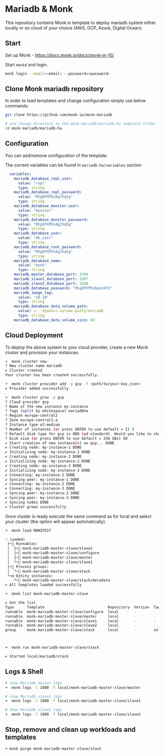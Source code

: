 # Mariadb & Monk

This repository contains Monk.io template to deploy mariadb system either locally or on cloud of your choice (AWS, GCP, Azure, Digital Ocean).


## Start

Set up Monk - https://docs.monk.io/docs/monk-in-10/

Start `monkd` and login.

```bash
monk login --email=<email> --password=<password>
```

## Clone Monk mariadb repository

In order to load templates and change configuration simply use below commands: 
```bash
git clone https://github.com/monk-io/monk-mariadb

# and change directory to the monk-mariadb/mariadb-ha template folder
cd monk-mariadb/mariadb-ha
```

## Configuration

You can add/remove configuration of the template.

The current variables can be found in `mariadb-ha/variables` section

```yaml
  variables:
    mariadb_database_repl_user:
      value: "repl"
      type: string
    mariadb_database_repl_password:
      value: "RhgDPXPEnAgJ5q5g"
      type: string
    mariadb_database_monitor_user:
      value: "monitor"
      type: string
    mariadb_database_monitor_password:
      value: "RhgDPXPEnAgJ5q5g"
      type: string
    mariadb_database_user:
      value: "db_user"
      type: string
    mariadb_database_root_password:
      value: "RhgDPXPEnAgJ5q5g"
      type: string
    mariadb_database_name:
      value: "monk"
      type: string
    mariadb_master_database_port: 3306
    mariadb_slave1_database_port: 3307
    mariadb_slave2_database_port: 3308
    mariadb_database_password: "RhgDPXPEnAgxxXYZ"
    mariadb_image_tag:
      value: "10.10"
      type: string
    mariadb_database_data_volume_path:
      value: <- `${moncc-volume-path}/mariadb`
      type: string
    mariadb_database_data_volume_size: 60
```

## Cloud Deployment

To deploy the above system to your cloud provider, create a new Monk cluster and provision your instances.

```bash
➜  monk cluster new
? New cluster name mariadb
✔ Cluster created
Your cluster has been created successfully.

➜  monk cluster provider add -p gcp -f <path/to/your-key.json>
✔ Provider added successfully

➜  monk cluster grow -p gcp
? Cloud provider gcp
? Name of the new instance my-instance
? Tags (split by whitespace) mariadbha
? Region europe-central2
? Zone europe-central2-a
? Instance type e2-medium
? Number of instances (or press ENTER to use default = 1) 3
? Default disk type for gcp is HDD (pd-standard). Would you like to change it? No
? Disk size (or press ENTER to use default = 250 GBs) 50
✔ Start creation of new instance(s) on gcp... DONE
✔ Creating node: my-instance-1 DONE
✔ Initializing node: my-instance-1 DONE
✔ Creating node: my-instance-2 DONE
✔ Initializing node: my-instance-2 DONE
✔ Creating node: my-instance-3 DONE
✔ Initializing node: my-instance-3 DONE
✔ Connecting: my-instance-1 DONE
✔ Syncing peer: my-instance-1 DONE
✔ Connecting: my-instance-2 DONE
✔ Connecting: my-instance-3 DONE
✔ Syncing peer: my-instance-2 DONE
✔ Syncing peer: my-instance-3 DONE
✔ Syncing nodes DONE
✔ Cluster grown successfully
```

Once cluster is ready execute the same command as for local and select your cluster (the option will appear automatically).
```bash
➜  monk load MANIFEST

✨ Loaded:
 ├─🔩 Runnables:
 │  ├─🧩 monk-mariadb-master-slave/slave2
 │  ├─🧩 monk-mariadb-master-slave/configure
 │  ├─🧩 monk-mariadb-master-slave/master
 │  └─🧩 monk-mariadb-master-slave/slave1
 ├─🔗 Process groups:
 │  └─🧩 monk-mariadb-master-slave/stack
 └─⚙️ Entity instances:
    └─🧩 monk-mariadb-master-slave/stack/metadata
✔ All templates loaded successfully

➜  monk list monk-mariadb-master-slave

✔ Got the list
Type      Template                             Repository  Version  Tags
runnable  monk-mariadb-master-slave/configure  local       -        -
runnable  monk-mariadb-master-slave/master     local       -        -
runnable  monk-mariadb-master-slave/slave1     local       -        -
runnable  monk-mariadb-master-slave/slave2     local       -        -
group     monk-mariadb-master-slave/stack      local       -        self hosted, database



➜  monk run monk-mariadb-master-slave/stack

✔ Started local/mariadb/stack

```

## Logs & Shell

```bash
# show Mariadb master logs
➜  monk logs -l 1000 -f local/monk-mariadb-master-slave/master

# show Mariadb slave1 logs
➜  monk logs -l 1000 -f local/monk-mariadb-master-slave/slave1

# show Mariadb slave2 logs
➜  monk logs -l 1000 -f local/monk-mariadb-master-slave/slave2

```

## Stop, remove and clean up workloads and templates

```bash
➜ monk purge monk-mariadb-master-slave/stack 

```